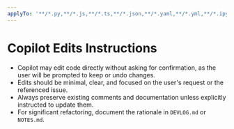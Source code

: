 ```yaml
---
applyTo: '**/*.py,**/*.js,**/*.ts,**/*.json,**/*.yaml,**/*.yml,**/*.ipynb'
---
```


# Copilot Edits Instructions

- Copilot may edit code directly without asking for confirmation, as the user will be prompted to keep or undo changes.
- Edits should be minimal, clear, and focused on the user's request or the referenced issue.
- Always preserve existing comments and documentation unless explicitly instructed to update them.
- For significant refactoring, document the rationale in `DEVLOG.md` or `NOTES.md`.
